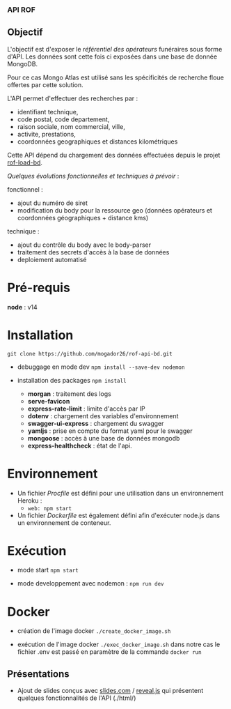 ### API ROF

## Objectif

L'objectif est d'exposer le *référentiel des opérateurs* funéraires sous forme d'API. Les données sont cette fois ci exposées dans une base de donnée MongoDB.

Pour ce cas Mongo Atlas est utilisé sans les spécificités de recherche floue offertes par cette solution.

L'API permet d'effectuer des recherches par :

  - identifiant technique,
  - code postal, code departement,
  - raison sociale, nom commercial, ville,
  - activite, prestations,
  - coordonnées geographiques et distances kilométriques

Cette API dépend du chargement des données effectuées depuis le projet [rof-load-bd](https://github.com/mogador26/rof-load-bd.git).

*Quelques évolutions fonctionnelles et techniques à prévoir* :

fonctionnel :
  - ajout du numéro de siret
  - modification du body pour la ressource geo (données opérateurs et coordonnées géographiques + distance kms)
  
technique :
  - ajout du contrôle du body avec le body-parser
  - traitement des secrets d'accès à la base de données
  - deploiement automatisé

# Pré-requis

**node** : v14

# Installation

`git clone https://github.com/mogador26/rof-api-bd.git`

- debuggage en mode dev
`npm install --save-dev nodemon`

- installation des packages
`npm install`

  - **morgan** : traitement des logs
  - **serve-favicon**
  - **express-rate-limit** : limite d'accès par IP
  - **dotenv** : chargement des variables d'environnement
  - **swagger-ui-express** : chargement du swagger
  - **yamljs** : prise en compte du format yaml pour le swagger
  - **mongoose** : accès à une base de données mongodb
  - **express-healthcheck** : état de l'api.

# Environnement

- Un fichier *Procfile* est défini pour une utilisation dans un environnement Heroku :
  - ``web: npm start``
- Un fichier *Dockerfile* est également défini afin d'exécuter node.js dans un environnement de conteneur.

# Exécution

- mode start
`npm start`

- mode developpement avec nodemon :
`npm run dev`

# Docker
- création de l'image docker
`./create_docker_image.sh`

- exécution de l'image docker
`./exec_docker_image.sh`
dans notre cas le fichier .env est passé en paramètre de la commande `docker run`

## Présentations
- Ajout de slides conçus avec [slides.com](https://slides.com/) / [reveal.js](https://revealjs.com/) qui présentent quelques fonctionnalités de l'API (./html/)
